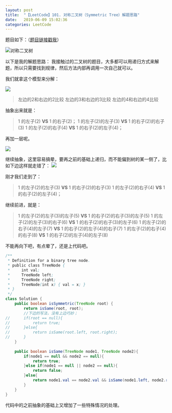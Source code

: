 ```yaml
---
layout: post
title:  "【LeetCode】101. 对称二叉树（Symmetric Tree）解题思路"
date:   2019-06-09 15:02:36
categories: LeetCode
---
```


题目如下：（[题目链接戳我](<https://leetcode-cn.com/problems/symmetric-tree/>)）

![对称二叉树](https://upload-images.jianshu.io/upload_images/782269-fbb04505367969a2.png?imageMogr2/auto-orient/strip%7CimageView2/2/w/1240)

以下是我的解题思路：
我接触过的二叉树的题目，大多都可以用递归方式来解题，所以只需要找到规律，然后方法内部再调用一次自己就可以。

我们就拿这个模型来分解：

![](https://upload-images.jianshu.io/upload_images/782269-dc0f37c5c1a7aa23.png?imageMogr2/auto-orient/strip%7CimageView2/2/w/1240)

> 左边的2和右边的2比较
> 左边的3和右边的3比较
> 左边的4和右边的4比较

抽象出来就是：
> 1 的左子(2) **VS** 1 的右子(2)；
> 1 的左子(2)的左子(3) **VS** 1 的右子(2)的右子(3)
> 1 的左子(2)的右子(4) **VS** 1 的右子(2)的左子(4)；

再加一层呢。

![](https://upload-images.jianshu.io/upload_images/782269-4a2e5f5798de1599.png?imageMogr2/auto-orient/strip%7CimageView2/2/w/1240)

继续抽象，这里容易搞晕，要再之前的基础上递归，而不能偏到树的某一侧了，比如下边这样就走错了：
![](https://upload-images.jianshu.io/upload_images/782269-7f28762e36b33127.png?imageMogr2/auto-orient/strip%7CimageView2/2/w/1240)

刚才我们走到了：
> 1 的左子(2)的左子(3) **VS** 1 的右子(2)的右子(3)
> 1 的左子(2)的右子(4) **VS** 1 的右子(2)的左子(4)；
 
继续前进，就是：

> 1 的左子(2)的左子(3)的左子(5) **VS** 1 的右子(2)的右子(3)的左子(5)
> 1 的左子(2)的左子(3)的右子(6) **VS** 1 的右子(2)的右子(3)的左子(6)
> 1 的左子(2)的右子(4)的左子(7) **VS** 1 的右子(2)的左子(4)的右子(7)
> 1 的左子(2)的右子(4)的右子(8) **VS** 1 的右子(2)的左子(4)的左子(8)

不能再向下吧，有点晕了，还是上代码吧。

```java
/**
 * Definition for a binary tree node.
 * public class TreeNode {
 *     int val;
 *     TreeNode left;
 *     TreeNode right;
 *     TreeNode(int x) { val = x; }
 * }
 */
class Solution {
    public boolean isSymmetric(TreeNode root) {
        return isSame(root, root);
		//下边的写法，没有上边巧妙；
//		if(root == null){
//			return true;
//		}else{
//			return isSame(root.left, root.right);
//		}
	}
	
	public boolean isSame(TreeNode node1, TreeNode node2){
		if(node1 == null && node2 == null){
			return true;
		}else if(node1 == null || node2 == null){
			return false;
		}else{
			return node1.val == node2.val && isSame(node1.left, node2.right) && isSame(node1.right, node2.left);
		}
    }
}
```

代码中的之前抽象的基础上又增加了一些特殊情况的处理。

